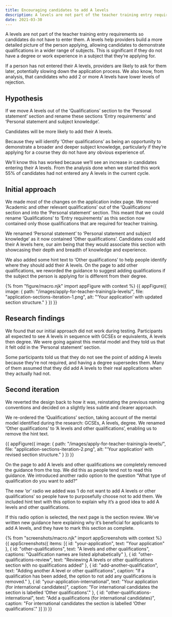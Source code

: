 ```yaml
---
title: Encouraging candidates to add A levels
description: A levels are not part of the teacher training entry requirements so candidates do not have to enter them, yet A levels can help candidates demonstrate knowledge in a wider range of subjects.
date: 2021-03-30
---
```


A levels are not part of the teacher training entry requirements so candidates do not have to enter them. A levels help providers build a more detailed picture of the person applying, allowing candidates to demonstrate qualifications in a wider range of subjects. This is significant if they do not have a degree or work experience in a subject that they’re applying for.

If a person has not entered their A levels, providers are likely to ask for them later, potentially slowing down the application process. We also know, from analysis, that candidates who add 2 or more A levels have lower levels of rejection.

## Hypothesis

If we move A levels out of the ‘Qualifications’ section to the ‘Personal statement’ section and rename these sections ‘Entry requirements’ and ‘Personal statement and subject knowledge’.

Candidates will be more likely to add their A levels.

Because they will identify ‘Other qualifications’ as being an opportunity to demonstrate a broader and deeper subject knowledge, particularly if they’re applying for a course they do not have any obvious experience of.

We’ll know this has worked because we’ll see an increase in candidates entering their A levels. From the analysis done when we started this work 55% of candidates had not entered any A levels in the current cycle.

## Initial approach

We made most of the changes on the application index page. We moved ‘Academic and other relevant qualifications’ out of the ‘Qualifications’ section and into the ‘Personal statement’ section. This meant that we could rename ‘Qualifications’ to ‘Entry requirements’ as this section now contained only those qualifications that are required for teacher training.

We renamed ‘Personal statement’ to ‘Personal statement and subject knowledge’ as it now contained ‘Other qualifications’. Candidates could add their A levels here, our aim being that they would associate this section with showcasing their depth and breadth of knowledge and experience.

We also added some hint text to ‘Other qualifications’ to help people identify where they should add their A levels. On the page to add other qualifications, we reworded the guidance to suggest adding qualifications if the subject the person is applying for is different from their degree.

{% from "figure/macro.njk" import appFigure with context %}
{{ appFigure({
  image: {
    path: "/images/apply-for-teacher-training/a-levels/",
    file: "application-sections-iteration-1.png",
    alt: "‘Your application’ with updated section structure."
  }
}) }}

## Research findings

We found that our initial approach did not work during testing. Participants all expected to see A levels in sequence with GCSEs or equivalents, A levels then degree. We were going against this mental model and they told us that it felt odd in the ‘Personal statement’ section.

Some participants told us that they do not see the point of adding A levels because they’re not required, and having a degree supersedes them. Many of them assumed that they did add A levels to their real applications when they actually had not.

## Second iteration

We reverted the design back to how it was, reinstating the previous naming conventions and decided on a slightly less subtle and clearer approach.

We re-ordered the ‘Qualifications’ section, taking account of the mental model identified during the research: GCSEs, A levels, degree. We renamed ‘Other qualifications’ to ‘A levels and other qualifications’, enabling us to remove the hint text.

{{ appFigure({
  image: {
    path: "/images/apply-for-teacher-training/a-levels/",
    file: "application-sections-iteration-2.png",
    alt: "‘Your application’ with revised section structure."
  }
}) }}

On the page to add A levels and other qualifications we completely removed the guidance from the top. We did this as people tend not to read this guidance. We introduced another radio option to the question “What type of qualification do you want to add?”

The new ‘or’ radio we added was ‘I do not want to add A levels or other qualifications’ so people have to purposefully choose not to add them. We included hint text with this option to explain why it’s a good idea to add A levels and other qualifications.

If this radio option is selected, the next page is the section review. We’ve written new guidance here explaining why it’s beneficial for applicants to add A levels, and they have to mark this section as complete.

{% from "screenshots/macro.njk" import appScreenshots with context %}
{{ appScreenshots({
  items: [{
    id: "your-application",
    text: "Your application"
  }, {
    id: "other-qualifications",
    text: "A levels and other qualifications",
    captions: "Qualification names are listed alphabetically"
  }, {
    id: "other-qualifications-review",
    text: "Reviewing A levels or other qualifications section with no qualifications added"
  }, {
    id: "add-another-qualification",
    text: "Adding another A level or other qualifications",
    caption: "If a qualification has been added, the option to not add any qualifications is removed."
  }, {
    id: "your-application-international",
    text: "Your application (for international candidates)",
    caption: "For international candidates the section is labelled ‘Other qualifications’."
  }, {
    id: "other-qualifications-international",
    text: "Add a qualifications (for international candidates)",
    caption: "For international candidates the section is labelled ‘Other qualifications’."
  }]
}) }}
